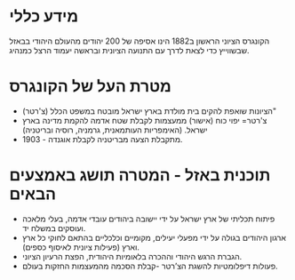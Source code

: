 # מידע כללי
הקונגרס הציוני הראשון ב1882 הינו אסיפה של 200 יהודים מהעולם היהודי בבאזל שבשווייץ כדי לצאת לדרך עם התנועה הציונית ובראשה יעמוד הרצל כמנהיג.

# מטרת העל של הקונגרס
* הציונות שואפת להקים בית מולדת בארץ ישראל מובטח במשפט הכלל (צ'רטר)\"
* צ'רטר= יפוי כוח (אישור) ממעצמות לקבלת שטח אדמה להקמת מדינה בארץ ישראל. (האימפריות העותמאנית, גרמניה, רוסיה ובריטניה)
* 1903 - מתקבלת הצעה מבריטניה לקבלת אוגנדה.


# תוכנית באזל - המטרה תושג באמצעים הבאים
* פיתוח תכליתי של ארץ ישראל על ידי יישובה ביהודים עובדי אדמה, בעלי מלאכה ועוסקים במשלח יד.
* ארגון היהודים בגולה על ידי מפעלי יעילים, מקומיים וכלכליים בהתאם לחוקי כל ארץ וארץ (פעילות ציונית לאיסוף כספים).
* הגברת הרגש היהודי וההכרה בלאומיות היהודית, הפצת הרעיון הציוני.
* פעולות דיפלומטיות להשגת הצ’רטר⁠⁠⁠⁠⁠⁠⁠ -קבלת הסכמה מהמעצמות החזקות בעולם.